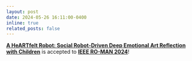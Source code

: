 ```yaml
---
layout: post
date: 2024-05-26 16:11:00-0400
inline: true
related_posts: false
---
```


**[A HeARTfelt Robot: Social Robot-Driven Deep Emotional Art Reflection with Children](https://arxiv.org/abs/2409.10710)** is accepted to **[IEEE RO-MAN 2024](https://www.ro-man2024.org/)**!
